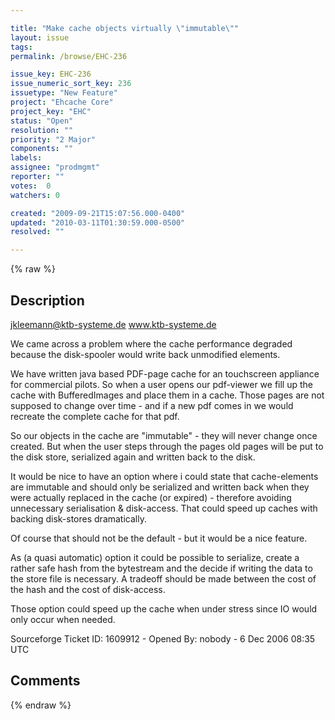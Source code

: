 ```yaml
---

title: "Make cache objects virtually \"immutable\""
layout: issue
tags: 
permalink: /browse/EHC-236

issue_key: EHC-236
issue_numeric_sort_key: 236
issuetype: "New Feature"
project: "Ehcache Core"
project_key: "EHC"
status: "Open"
resolution: ""
priority: "2 Major"
components: ""
labels: 
assignee: "prodmgmt"
reporter: ""
votes:  0
watchers: 0

created: "2009-09-21T15:07:56.000-0400"
updated: "2010-03-11T01:30:59.000-0500"
resolved: ""

---
```




{% raw %}



## Description

<div markdown="1" class="description">

jkleemann@ktb-systeme.de
www.ktb-systeme.de


We came across a problem where the cache performance degraded because the disk-spooler would write back unmodified elements.

We have written java based PDF-page cache for an touchscreen appliance for commercial pilots. So when a user opens our pdf-viewer we fill up the cache with BufferedImages and place them in a cache. Those pages are not supposed to change over time - and if a new pdf comes in we would recreate the complete cache for that pdf.

So our objects in the cache are "immutable" - they will never change once created. But when the user steps through the pages old pages will be put to the disk store, serialized again and written back to the disk. 

It would be nice to have an option where i could state that cache-elements are immutable and should only be serialized and written back when they were actually replaced in the cache (or expired) - therefore avoiding unnecessary serialisation & disk-access. That could speed up caches with backing disk-stores dramatically.

Of course that should not be the default - but it would be a nice feature. 

As (a quasi automatic) option it could be possible to serialize, create a rather safe hash from the bytestream and the decide if writing the data to the store file is necessary. A tradeoff should be made between the cost of the hash and the cost of disk-access. 

Those option could speed up the cache when under stress since IO would only occur when needed.

Sourceforge Ticket ID: 1609912 - Opened By: nobody - 6 Dec 2006 08:35 UTC

</div>

## Comments



{% endraw %}
